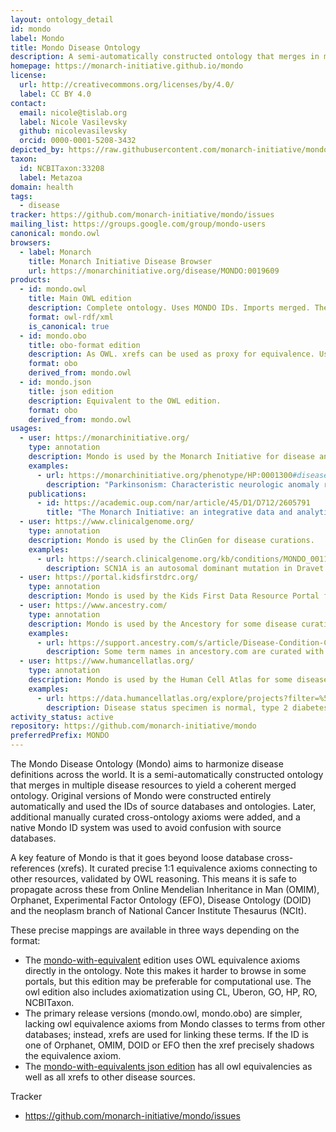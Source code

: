 ```yaml
---
layout: ontology_detail
id: mondo
label: Mondo
title: Mondo Disease Ontology
description: A semi-automatically constructed ontology that merges in multiple disease resources to yield a coherent merged ontology.
homepage: https://monarch-initiative.github.io/mondo
license:
  url: http://creativecommons.org/licenses/by/4.0/
  label: CC BY 4.0
contact:
  email: nicole@tislab.org
  label: Nicole Vasilevsky
  github: nicolevasilevsky
  orcid: 0000-0001-5208-3432
depicted_by: https://raw.githubusercontent.com/monarch-initiative/mondo/master/docs/images/mondo_logo_black-stacked-small.png
taxon:
  id: NCBITaxon:33208
  label: Metazoa
domain: health
tags:
  - disease
tracker: https://github.com/monarch-initiative/mondo/issues
mailing_list: https://groups.google.com/group/mondo-users
canonical: mondo.owl
browsers:
  - label: Monarch
    title: Monarch Initiative Disease Browser
    url: https://monarchinitiative.org/disease/MONDO:0019609
products:
  - id: mondo.owl
    title: Main OWL edition
    description: Complete ontology. Uses MONDO IDs. Imports merged. The original mondo.owl without merged imports and with equivalence axioms can now be obtained from the release pages and is called mondo-with-equivalents.
    format: owl-rdf/xml
    is_canonical: true
  - id: mondo.obo
    title: obo-format edition
    description: As OWL. xrefs can be used as proxy for equivalence. Uses Mondo IDs.
    format: obo
    derived_from: mondo.owl
  - id: mondo.json
    title: json edition
    description: Equivalent to the OWL edition.
    format: obo
    derived_from: mondo.owl
usages:
  - user: https://monarchinitiative.org/
    type: annotation
    description: Mondo is used by the Monarch Initiative for disease annotations.
    examples:
      - url: https://monarchinitiative.org/phenotype/HP:0001300#disease
        description: "Parkinsonism: Characteristic neurologic anomaly resulting form degeneration of dopamine-generating cells in the substantia nigra, a region of the midbrain, characterized clinically by shaking, rigidity, slowness of movement and difficulty with walking and gait."
    publications:
      - id: https://academic.oup.com/nar/article/45/D1/D712/2605791
        title: "The Monarch Initiative: an integrative data and analytic platform connecting phenotypes to genotypes across species "
  - user: https://www.clinicalgenome.org/
    type: annotation
    description: Mondo is used by the ClinGen for disease curations.
    examples:
      - url: https://search.clinicalgenome.org/kb/conditions/MONDO_0011794
        description: SCN1A is an autosomal dominant mutation in Dravet syndrome.
  - user: https://portal.kidsfirstdrc.org/
    type: annotation
    description: Mondo is used by the Kids First Data Resource Portal for disease annotations. Note, a login is needed to access the portal and view the Mondo-curated data.
  - user: https://www.ancestry.com/
    type: annotation
    description: Mondo is used by the Ancestory for some disease curations.
    examples:
      - url: https://support.ancestry.com/s/article/Disease-Condition-Catalog-Powered-by-MONDO
        description: Some term names in ancestory.com are curated with Mondo, for ease of use.
  - user: https://www.humancellatlas.org/
    type: annotation
    description: Mondo is used by the Human Cell Atlas for some disease annotations.
    examples:
      - url: https://data.humancellatlas.org/explore/projects?filter=%5B%7B%22facetName%22:%22organ%22,%22terms%22:%5B%22kidney%22%5D%7D,%7B%22facetName%22:%22donorDisease%22,%22terms%22:%5B%22acoustic%20neuroma%22,%22acute%20kidney%20tubular%20necrosis%22%5D%7D%5D&catalog=dcp1
        description: Disease status specimen is normal, type 2 diabetes mellitus.
activity_status: active
repository: https://github.com/monarch-initiative/mondo
preferredPrefix: MONDO
---
```


The Mondo Disease Ontology (Mondo) aims to harmonize disease definitions across the world. It is a semi-automatically constructed ontology that merges in multiple disease resources to yield a coherent merged ontology. Original versions of Mondo were constructed entirely automatically and used the IDs of source databases and ontologies. Later, additional manually curated cross-ontology axioms were added, and a native Mondo ID system was used to avoid confusion with source databases.

A key feature of Mondo is that it goes beyond loose database cross-references (xrefs). It curated precise 1:1 equivalence axioms connecting to other resources, validated by OWL reasoning. This means it is safe to propagate across these from Online Mendelian Inheritance in Man (OMIM), Orphanet, Experimental Factor Ontology (EFO), Disease Ontology (DOID) and the neoplasm branch of National Cancer Institute Thesaurus (NCIt).

These precise mappings are available in three ways depending on the format:

- The [mondo-with-equivalent](http://purl.obolibrary.org/obo/mondo/mondo-with-equivalents.owl) edition uses OWL equivalence axioms directly in the ontology. Note this makes it harder to browse in some portals, but this edition may be preferable for computational use. The owl edition also includes axiomatization using CL, Uberon, GO, HP, RO, NCBITaxon.
- The primary release versions (mondo.owl, mondo.obo) are simpler, lacking owl equivalence axioms from Mondo classes to terms from other databases; instead, xrefs are used for linking these terms. If the ID is one of Orphanet, OMIM, DOID or EFO then the xref precisely shadows the equivalence axiom.
- The [mondo-with-equivalents json edition](http://purl.obolibrary.org/obo/mondo/mondo-with-equivalents.json) has all owl equivalencies as well as all xrefs to other disease sources.

Tracker

 - https://github.com/monarch-initiative/mondo/issues
